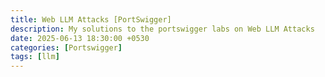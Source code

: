 ```yaml
---
title: Web LLM Attacks [PortSwigger]
description: My solutions to the portswigger labs on Web LLM Attacks
date: 2025-06-13 18:30:00 +0530
categories: [Portswigger]
tags: [llm]
---
```

